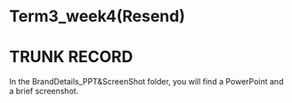 # Term3_week4(Resend)
# TRUNK RECORD
In the BrandDetails_PPT&ScreenShot folder, you will find a PowerPoint and a brief screenshot.
